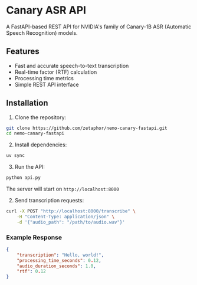 # Canary ASR API

A FastAPI-based REST API for NVIDIA's family of Canary-1B ASR (Automatic Speech Recognition) models.

## Features

- Fast and accurate speech-to-text transcription
- Real-time factor (RTF) calculation
- Processing time metrics
- Simple REST API interface

## Installation

1. Clone the repository:

```bash
git clone https://github.com/zetaphor/nemo-canary-fastapi.git
cd nemo-canary-fastapi
```

2. Install dependencies:

```bash
uv sync
```

3. Run the API:

```bash
python api.py
```

The server will start on `http://localhost:8000`

2. Send transcription requests:

```bash
curl -X POST "http://localhost:8000/transcribe" \
    -H "Content-Type: application/json" \
    -d '{"audio_path": "/path/to/audio.wav"}'
```

### Example Response

```json
{
    "transcription": "Hello, world!",
    "processing_time_seconds": 0.12,
    "audio_duration_seconds": 1.0,
    "rtf": 0.12
}
```